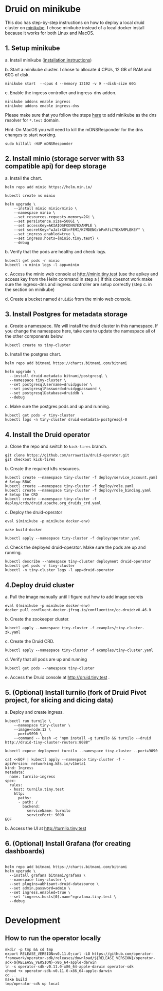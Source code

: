 # Druid on minikube
This doc has step-by-step instructions on how to deploy a local druid cluster on [minikube](https://github.com/kubernetes/minikube).
I chose minikube instead of a local docker install because it works for both Linux and MacOS. 


## 1. Setup minikube

a. Install minikube ([installation instructions](https://minikube.sigs.k8s.io/docs/start/))

b. Start a minikube cluster. I chose to allocate 4 CPUs, 12 GB of RAM and 60G of disk. 
```shell script
minikube start  --cpus 4 --memory 12192 -v 9 --disk-size 60G
```

c. Enable the ingress controller and ingress-dns addon.
```shell script
minikube addons enable ingress
minikube addons enable ingress-dns
```

Please make sure that you follow the steps [here](https://github.com/kubernetes/minikube/tree/master/deploy/addons/ingress-dns) to add minikube as the dns resolver for `*.test` domain. 

Hint: On MacOS you will need to kill the mDNSResponder for the dns changes to start working.
```shell script
sudo killall -HUP mDNSResponder
```

## 2. Install minio (storage server with S3 compatible api) for deep storage

a. Install the chart.
```shell script
helm repo add minio https://helm.min.io/

kubectl create ns minio

helm upgrade \
    --install minio minio/minio \
    --namespace minio \
    --set resources.requests.memory=2Gi \
    --set persistence.size=500Gi \
    --set accessKey=AKIAIOSFODNN7EXAMPLE \
    --set secretKey="wJalrXUtnFEMI/K7MDENG/bPxRfiCYEXAMPLEKEY" \
    --set ingress.enabled=true \
    --set ingress.hosts={minio.tiny.test} \
    --debug
```

b. Verify that the pods are healthy and check logs.
```shell script
kubectl get pods -n minio
kubectl -n minio logs -l app=minio
```
c. Access the minio web console at http://minio.tiny.test (use the apikey and access key from the Helm command in step a )
If this doesnot work make sure the ingress-dns and ingress controller are setup correctly (step c. in the section on minikube)

d. Create a bucket named `druidio` from the minio web console.

## 3. Install Postgres for metadata storage

a. Create a namespace. We will install the druid cluster in this namespace. If you change the namespace here, take care to update the namespace all of the other components below.
```shell script
kubectl create ns tiny-cluster
```
b. Install the postgres chart.
```shell script
helm repo add bitnami https://charts.bitnami.com/bitnami

helm upgrade \
  --install druid-metadata bitnami/postgresql \
  --namespace tiny-cluster \
  --set postgresqlUsername=druidpguser \
  --set postgresqlPassword=druidpgpassword \
  --set postgresqlDatabase=druiddb \
  --debug
```

c. Make sure the postgres pods and up and running.
```shell script
kubectl get pods -n tiny-cluster
kubectl logs -n tiny-cluster druid-metadata-postgresql-0
```

## 4. Install the Druid operator
a. Clone the repo and switch to `kick-tires` branch.
```shell script
git clone https://github.com/arrawatia/druid-operator.git
git checkout kick-tires
```

b. Create the required k8s resources.
```shell script
kubectl create --namespace tiny-cluster -f deploy/service_account.yaml
# Setup RBAC
kubectl create --namespace tiny-cluster -f deploy/role.yaml
kubectl create --namespace tiny-cluster -f deploy/role_binding.yaml
# Setup the CRD
kubectl create --namespace tiny-cluster -f deploy/crds/druid.apache.org_druids_crd.yaml
```
c. Deploy the druid-operator
```shell script
eval $(minikube -p minikube docker-env)

make build-docker

kubectl apply --namespace tiny-cluster -f deploy/operator.yaml
```
d. Check the deployed druid-operator. Make sure the pods are up and running.
```shell script
kubectl describe --namespace tiny-cluster deployment druid-operator
kubectl get pods -n tiny-cluster
kubectl -n tiny-cluster logs -l app=druid-operator
```

## 4.Deploy druid cluster
 
a. Pull the image manually until I figure out how to add image secrets
```shell script
eval $(minikube -p minikube docker-env)
docker pull confluent-docker.jfrog.io/confluentinc/cc-druid:v0.46.0
```
b. Create the zookeeper cluster.
```shell script
kubectl apply --namespace tiny-cluster -f examples/tiny-cluster-zk.yaml
```
c. Create the Druid CRD.
```shell script
kubectl apply --namespace tiny-cluster -f examples/tiny-cluster.yaml
```
d. Verify that all pods are up and running
```shell script
kubectl get pods --namespace tiny-cluster
```
e. Access the Druid console at http://druid.tiny.test .

## 5. (Optional) Install turnilo (fork of Druid Pivot project, for slicing and dicing data)

a. Deploy and create ingress.
```shell script
kubectl run turnilo \
    --namespace tiny-cluster \
    --image=node:12 \
    --port=9090 \
    --command -- bash -c "npm install -g turnilo && turnilo --druid http://druid-tiny-cluster-routers:8088"

kubectl expose deployment turnilo --namespace tiny-cluster --port=9090

cat <<EOF | kubectl apply --namespace tiny-cluster -f -
apiVersion: networking.k8s.io/v1beta1
kind: Ingress
metadata:
  name: turnilo-ingress
spec:
  rules:
  - host: turnilo.tiny.test
    http:
      paths:
      - path: /
        backend:
          serviceName: turnilo
          servicePort: 9090
EOF

```
b. Access the UI at http://turnlio.tiny.test


## 6. (Optional) Install Grafana (for creating dashboards)
```shell script

helm repo add bitnami https://charts.bitnami.com/bitnami
helm upgrade \
  --install grafana bitnami/grafana \
  --namespace tiny-cluster \
  --set plugins=abhisant-druid-datasource \
  --set admin.password=admin \
  --set ingress.enabled=true \
  --set "ingress.hosts[0].name"=grafana.tiny.test \
  --debug 
```

# Development 

## How to run the operator locally
```shell script
mkdir -p tmp && cd tmp
export RELEASE_VERSION=v0.11.0;curl -LO https://github.com/operator-framework/operator-sdk/releases/download/${RELEASE_VERSION}/operator-sdk-${RELEASE_VERSION}-x86_64-apple-darwin
ln -s operator-sdk-v0.11.0-x86_64-apple-darwin operator-sdk
chmod +x operator-sdk-v0.11.0-x86_64-apple-darwin
cd ..
make build
tmp/operator-sdk up local
```
